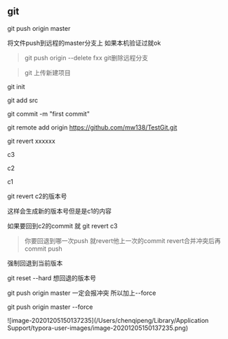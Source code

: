 ## git



git push origin master 

将文件push到远程的master分支上 如果本机验证过就ok



> git push origin --delete fxx  git删除远程分支





> git 上传新建项目

git init

git add src

git commit -m "first commit"

git remote add origin https://github.com/mw138/TestGit.git





git revert xxxxxx 



c3

c2

c1

git revert c2的版本号

这样会生成新的版本号但是是c1的内容

如果要回到c2的commit 就 git revert c3

> 你要回退到哪一次push 就revert他上一次的commit  revert合并冲突后再commit push



强制回退到当前版本

git reset --hard  想回退的版本号

git push origin master   一定会报冲突 所以加上--force

git push origin master --force

![image-20201205150137235](/Users/chenqipeng/Library/Application Support/typora-user-images/image-20201205150137235.png)